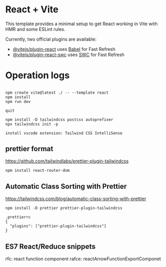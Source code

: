 # React + Vite

This template provides a minimal setup to get React working in Vite with HMR and some ESLint rules.

Currently, two official plugins are available:

- [@vitejs/plugin-react](https://github.com/vitejs/vite-plugin-react/blob/main/packages/plugin-react/README.md) uses [Babel](https://babeljs.io/) for Fast Refresh
- [@vitejs/plugin-react-swc](https://github.com/vitejs/vite-plugin-react-swc) uses [SWC](https://swc.rs/) for Fast Refresh


# Operation logs


## 
```
npm create vite@latest ./ -- --template react
npm install  
npm run dev

quit

npm install -D tailwindcss postcss autoprefixer
npx tailwindcss init -p

install vscode extension: Tailwind CSS IntelliSense
```


## prettier format
https://github.com/tailwindlabs/prettier-plugin-tailwindcss


```
npm install react-router-dom
```


## Automatic Class Sorting with Prettier
https://tailwindcss.com/blog/automatic-class-sorting-with-prettier
```
npm install -D prettier prettier-plugin-tailwindcss

.prettierrc
{
  "plugins": ["prettier-plugin-tailwindcss"]
}
```


## ES7 React/Reduce snippets
rfc: react function component
rafce: reactArrowFunctionExportComponet
